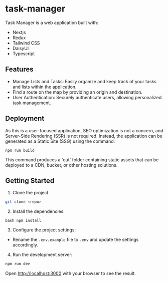 # task-manager

Task Manager is a web application built with:

- Nextjs
- Redux
- Tailwind CSS
- DaisyUI
- Typescript

## Features

- Manage Lists and Tasks: Easily organize and keep track of your tasks and lists within the application.
- Find a route on the map by providing an origin and destination.
- User Authentication: Securely authenticate users, allowing personalized task management.

## Deployment

As this is a user-focused application, SEO optimization is not a concern, and Server-Side Rendering (SSR) is not required. Instead, the application can be generated as a Static Site (SSG) using the command:

`npm run build`

This command produces a 'out' folder containing static assets that can be deployed to a CDN, bucket, or other hosting solutions.

## Getting Started

1. Clone the project.

```bash
git clone <repo>
```

2. Install the dependencies.

`bash
npm install
`

3. Configure the project settings:

- Rename the `.env.example` file to `.env` and update the settings accordingly.

4. Run the development server:

```bash
npm run dev
```

Open [http://localhost:3000](http://localhost:3000) with your browser to see the result.
